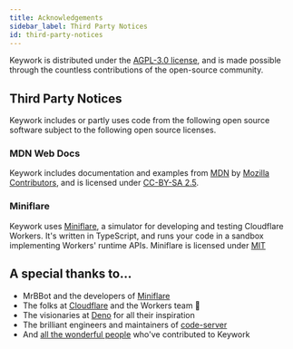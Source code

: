 ```yaml
---
title: Acknowledgements
sidebar_label: Third Party Notices
id: third-party-notices
---
```


Keywork is distributed under the [AGPL-3.0 license](https://www.gnu.org/licenses/agpl-3.0.html),
and is made possible through the countless contributions of the open-source community.

## Third Party Notices

Keywork includes or partly uses code from the following open source software
subject to the following open source licenses.

### MDN Web Docs

Keywork includes documentation and examples from [MDN](https://developer.mozilla.org//en-US/docs/MDN/About)
by [Mozilla Contributors](https://developer.mozilla.org//en-US/docs/MDN/About/contributors.txt),
and is licensed under [CC-BY-SA 2.5](https://creativecommons.org/licenses/by-sa/2.5/).

### Miniflare

Keywork uses [Miniflare](https://miniflare.dev/), a simulator for developing and testing Cloudflare Workers.
It's written in TypeScript, and runs your code in a sandbox implementing Workers' runtime APIs.
Miniflare is licensed under [MIT](https://github.com/cloudflare/miniflare/blob/master/LICENSE)

## A special thanks to...

- MrBBot and the developers of [Miniflare](https://miniflare.dev/)
- The folks at [Cloudflare](https://cloudflare.com) and the Workers team 💞
- The visionaries at [Deno](https://deno.land) for all their inspiration
- The brilliant engineers and maintainers of [code-server](https://github.com/coder/code-server)
- And [all the wonderful people](https://github.com/nirrius/keywork/graphs/contributors) who've contributed to Keywork
